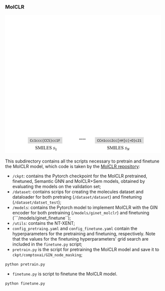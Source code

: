 ### MolCLR

![Diagram](figs/MolCLR.gif?raw=true)

This subdirectory contains all the scripts necessary to pretrain and finetune the MolCLR model, which code is taken by the [MolCLR repository](https://github.com/yuyangw/MolCLR/tree/master):

- ```/ckpt```: contains the Pytorch checkpoint for the MolCLR pretrained, finetuned, Semantic GNN and MolCLR+Sem models, obtained by evaluating the models on the validation set;
- ```/dataset```: contains scrips for creating the molecules dataset and dataloader for both pretraing (```/dataset/dataset```) and finetuning (```/dataset/datset_test```);
- ```/models```: contains the Pytorch model to implement MolCLR with the GIN encoder for both pretraining (```/models/ginet_molclr```) and finetuning (```/models/ginet_finetune``);
- ```/utils```: contains the NT-XENT;
- ```config_pretraing.yaml``` and ```config_finetune.yaml``` contain the hyperparameters for the pretraining and finetuning, respectively. Note that the values for the finetuning hyperparameters' grid search are included in the ```finetune.py``` script;
- ```pretrain.py``` is the script for pretraining the MolCLR model and save it to ```ckpt/comptoxai/GIN_node_masking```;
```python
python pretrain.py
``` 
- ```finetune.py``` is script to finetune the MolCLR model.
```python
python finetune.py
``` 
